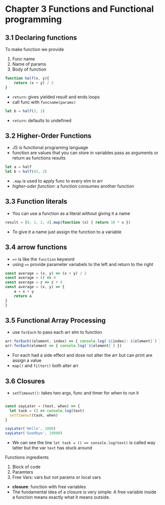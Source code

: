 # Chapter 3 Functions and Functional programming

## 3.1 Declaring functions

To make function we provide

1. Func name
2. Name of params
3. Body of function

```js
function half(x, y){
    return (x + y) / 2
}
```

- `return`: gives yielded result and ends loops
- call func with `funcname(params)`


```js
let b = half(3, 2)
```
- `return`: defaults to undefined

## 3.2 Higher-Order Functions

- JS is functional programing language
- function are values that you can store in variables pass as arguments or return as functions results

```js
let a = half
let b = half(43, 2)
```

- `.map` is used to apply func to every elm in arr
- *higher-oder function*: a function consumes another function

## 3.3 Function literals

- You can use a function as a literal without giving it a name

```js
result = [0, 1, 2, 4].map(function (x) { return 10 * x })
```

- To give it a name just assign the function to a variable


## 3.4 arrow functions

- `=>` is like the `function` keyword
- using `=>` provide parameter variabels to the left and return to the right

```js
const average = (x, y) => (x + y) / 2
const average = () => 4
const average = z => z + 4
const average = (x, y) => {
    a = x + y
    return a
}
}
```

## 3.5 Functional Array Processing

- use `forEach` to pass each arr elm to function

```js
arr.forEach((element, index) => { console.log(`${index}: ${element}`) })
arr.forEach(element => { console.log(`${element}`) })
```

- For each had a side effect and dose not alter the arr but can print are assign a value
- `map()` and `filter()` both alter arr

## 3.6 Closures

- `setTimeout()`: takes two args, func and timer for when to run it

```js

const sayLater = (text, when) => {
  let task = () => console.log(text)
  setTimeout(task, when)
}

sayLater('Hello', 1000)
sayLater('Goodbye', 10000)
```

- We can see the line `let task = () => console.log(text)` is called way latter but the var `text` has stuck around
  
Functions ingredients

  1. Block of code
  2. Paramters
  3. Free Vars: vars but not params or local vars

- **closure**: function with free variables
- The fundamental idea of a closure is very simple: A free variable inside a function means exactly what it means outside. 
